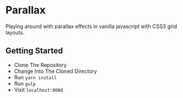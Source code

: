 # Parallax
Playing around with parallax effects in vanilla javascript with CSS3 grid layouts.

## Getting Started
  - Clone The Repository
  - Change Into The Cloned Directory
  - Run `yarn install`
  - Run `gulp`
  - Visit `localhost:8080`
